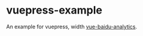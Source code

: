 # vuepress-example

An example for vuepress, width [vue-baidu-analytics](https://github.com/analyticsjs/vue-baidu-analytics).